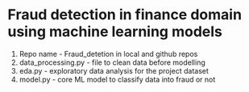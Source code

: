 
# Fraud detection in finance domain using machine learning models

1. Repo name  -  Fraud_detetion in local and github repos
2. data_processing.py - file to clean data before modelling
3. eda.py -  exploratory data analysis for the project dataset
4. model.py -  core ML model to classify data into fraud or not


